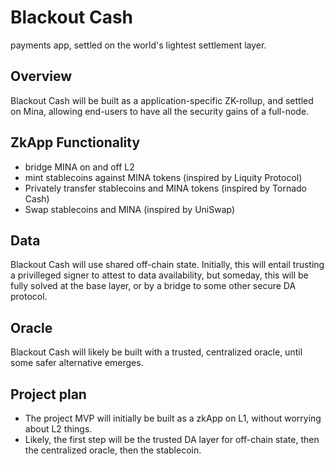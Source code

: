 # Blackout Cash

payments app, settled on the world's lightest settlement layer.

## Overview

Blackout Cash will be built as a application-specific ZK-rollup, and settled on Mina, allowing end-users to have all the security gains of a full-node.

## ZkApp Functionality

- bridge MINA on and off L2
- mint stablecoins against MINA tokens (inspired by Liquity Protocol)
- Privately transfer stablecoins and MINA tokens (inspired by Tornado Cash)
- Swap stablecoins and MINA (inspired by UniSwap)

## Data

Blackout Cash will use shared off-chain state. Initially, this will entail trusting a privilleged signer to attest to data availability, but someday, this will be fully solved at the base layer, or by a bridge to some other secure DA protocol.

## Oracle

Blackout Cash will likely be built with a trusted, centralized oracle, until some safer alternative emerges.

## Project plan

- The project MVP will initially be built as a zkApp on L1, without worrying about L2 things.
- Likely, the first step will be the trusted DA layer for off-chain state, then the centralized oracle, then the stablecoin.
